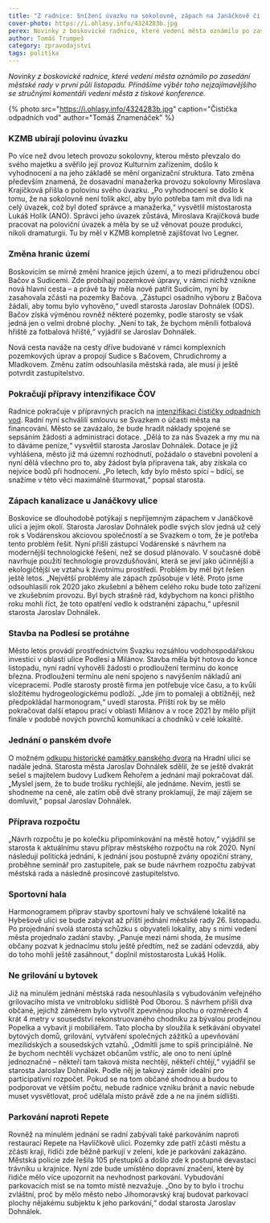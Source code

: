 ```yaml
---
title: "Z radnice: Snížení úvazku na sokolovně, zápach na Janáčkově či průtahy stavby na Podlesí"
cover-photo: https://i.ohlasy.info/4324283b.jpg
perex: Novinky z boskovické radnice, které vedení města oznámilo po zasedání městské rady v první půli listopadu.
author: Tomáš Trumpeš
category: zpravodajství
tags: politika
---
```


*Novinky z boskovické radnice, které vedení města oznámilo po zasedání městské rady v první půli listopadu. Přinášíme výběr toho nejzajímavějšího se stručnými komentáři vedení města z tiskové konference.*

{% photo src="https://i.ohlasy.info/4324283b.jpg" caption="Čistička odpadních vod" author="Tomáš Znamenáček" %}

### KZMB ubírají polovinu úvazku

Po více než dvou letech provozu sokolovny, kterou město převzalo do svého majetku a svěřilo její provoz Kulturním zařízením, došlo k vyhodnocení a na jeho základě se mění organizační struktura. Tato změna především znamená, že dosavadní manažerka provozu sokolovny Miroslava Krajíčková přišla o polovinu svého úvazku. „Po vyhodnocení se došlo k tomu, že na sokolovně není tolik akcí, aby bylo potřeba tam mít dva lidi na celý úvazek, což byl doteď správce a manažerka,“ vysvětlil místostarosta Lukáš Holík (ANO). Správci jeho úvazek zůstává, Miroslava Krajíčková bude pracovat na poloviční úvazek a měla by se už věnovat pouze produkci, nikoli dramaturgii. Tu by měl v KZMB kompletně zajišťovat Ivo Legner.

### Změna hranic území

Boskovicím se mírně změní hranice jejich území, a to mezi přidruženou obcí Bačov a Sudicemi. Zde probíhají pozemkové úpravy, v rámci nichž vznikne nová hlavní cesta – a právě ta by měla nově patřit Sudicím, nyní by zasahovala zčásti na pozemky Bačova. „Zástupci osadního výboru z Bačova žádali, aby tomu bylo vyhověno,“ uvedl starosta Jaroslav Dohnálek (ODS). Bačov získá výměnou rovněž některé pozemky, podle starosty se však jedná jen o velmi drobné plochy. „Není to tak, že bychom měnili fotbalová hřiště za fotbalová hřiště,“ vyjádřil se Jaroslav Dohnálek.

Nová cesta naváže na cesty dříve budované v rámci komplexních pozemkových úprav a propojí Sudice s Bačovem, Chrudichromy a Mladkovem. Změnu zatím odsouhlasila městská rada, ale musí ji ještě potvrdit zastupitelstvo.

### Pokračují přípravy intenzifikace ČOV

Radnice pokračuje v přípravných pracích na [intenzifikaci čističky odpadních vod](https://ohlasy.info/clanky/2019/09/cisticka.html). Radní nyní schválili smlouvu se Svazkem o účasti města na financování. Město se zavázalo, že bude hradit náklady spojené se sepsáním žádosti a administraci dotace. „Dělá to za nás Svazek a my mu na to dáváme peníze,“ vysvětlil starosta Jaroslav Dohnálek. Dotace je již vyhlášena, město již má územní rozhodnutí, požádalo o stavební povolení a nyní dělá všechno pro to, aby žádost byla připravena tak, aby získala co nejvíce bodů při hodnocení. „Po letech, kdy bylo město spící – bdící, se snažíme v této věci maximálně šturmovat,“ popsal starosta.

### Zápach kanalizace u Janáčkovy ulice

Boskovice se dlouhodobě potýkají s nepříjemným zápachem v Janáčkově ulici a jejím okolí. Starosta Jaroslav Dohnálek podle svých slov jedná už celý rok s Vodárenskou akciovou společností a se Svazkem o tom, že je potřeba tento problém řešit. Nyní přišli zástupci Vodárenské s návrhem na modernější technologické řešení, než se dosud plánovalo. V současné době navrhuje použití technologie provzdušňování, která se jeví jako účinnější a ekologičtější ve vztahu k životnímu prostředí. Problém by měl být řešen ještě letos. „Největší problémy ale zápach způsobuje v létě. Proto jsme odsouhlasili rok 2020 jako zkušební a během celého roku bude toto zařízení ve zkušebním provozu. Byl bych strašně rád, kdybychom na konci příštího roku mohli říct, že toto opatření vedlo k odstranění zápachu,“ upřesnil starosta Jaroslav Dohnálek.

### Stavba na Podlesí se protáhne

Město letos provádí prostřednictvím Svazku rozsáhlou vodohospodářskou investici v oblasti ulice Podlesí a Milánov. Stavba měla být hotova do konce listopadu, nyní radní vyhověli žádosti o prodloužení termínu do konce března. Prodloužení termínu ale není spojeno s navýšením nákladů ani vícepracemi. Podle starosty prostě firma jen potřebuje více času, a to kvůli složitému hydrogeologickému podloží. „Jde jim to pomaleji a obtížněji, než předpokládal harmonogram,“ uvedl starosta. Příští rok by se mělo pokračovat další etapou prací v oblasti Milánov a v roce 2021 by mělo přijít finále v podobě nových povrchů komunikací a chodníků v celé lokalitě.

### Jednání o panském dvoře

O možném [odkupu historické památky panského dvora](https://ohlasy.info/clanky/2019/10/pansky-dvur-koupe.html) na Hradní ulici se nadále jedná. Starosta města Jaroslav Dohnálek sdělil, že se ještě dvakrát sešel s majitelem budovy Luďkem Řehořem a jednání mají pokračovat dál. „Myslel jsem, že to bude trošku rychlejší, ale jednáme. Nevím, jestli se shodneme na ceně, ale zatím obě dvě strany proklamují, že mají zájem se domluvit,“ popsal Jaroslav Dohnálek.

### Příprava rozpočtu

„Návrh rozpočtu je po kolečku připomínkování na městě hotov,“ vyjádřil se starosta k aktuálnímu stavu příprav městského rozpočtu na rok 2020. Nyní následují politická jednání, k jednání jsou postupně zvány opoziční strany, proběhne seminář pro zastupitele, pak se bude návrhem rozpočtu zabývat městská rada a následně prosincové zastupitelstvo.

### Sportovní hala

Harmonogramem příprav stavby sportovní haly ve schválené lokalitě na Hybešově ulici se bude zabývat až příští jednání městské rady 26. listopadu. Po projednání svolá starosta schůzku s obyvateli lokality, aby s nimi vedení města projednalo zadání stavby. „Panuje mezi námi shoda, že musíme občany pozvat k jednacímu stolu ještě předtím, než se zadání odevzdá, aby do toho mohli ještě zasáhnout,“ doplnil místostarosta Lukáš Holík.

### Ne grilování u bytovek

Již na minulém jednání městská rada nesouhlasila s vybudováním veřejného grilovacího místa ve vnitrobloku sídliště Pod Oborou. S návrhem přišli dva občané, jejichž záměrem bylo vytvořit zpevněnou plochu o rozměrech 4 krát 4 metry v sousedství rekonstruovaného chodníku za bývalou prodejnou Popelka a vybavit ji mobiliářem. Tato plocha by sloužila k setkávání obyvatel bytových domů, grilování, vytváření společných zážitků a upevňování mezilidských a sousedských vztahů. „Odmítli jsme to spíš principiálně. Ne že bychom nechtěli vycházet občanům vstříc, ale ono to není úplně jednoznačné – někteří tam taková místa nechtějí, někteří chtějí,“ vyjádřil se starosta Jaroslav Dohnálek. Podle něj je takový záměr ideální pro participativní rozpočet. Pokud se na tom občané shodnou a budou to podporovat ve větším počtu, nebude radnice vzniku bránit a navíc nebude muset vysvětlovat, proč udělala místo právě zde a ne na jiném sídlišti.

### Parkování naproti Repete

Rovněž na minulém jednání se radní zabývali také parkováním naproti restauraci Repete na Havlíčkově ulici. Pozemky zde patří zčásti městu a zčásti kraji, řidiči zde běžně parkují v zeleni, kde je parkování zakázáno. Městská policie zde řešila 105 přestupků a došlo zde k postupné devastaci trávníku u krajnice. Nyní zde bude umístěno dopravní značení, které by řidiče mělo více upozornit na nevhodnost parkování. Vybudování parkovacích míst se na tomto místě nezvažuje. „Ono by to bylo i trochu zvláštní, proč by mělo město nebo Jihomoravský kraj budovat parkovací plochy nějakému subjektu k jeho parkování,“ dodal starosta Jaroslav Dohnálek.
